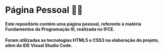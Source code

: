 # Página Pessoal 🙋🏻

#### Este repositório contém uma página pessoal, referente à matéria Fundamentos da Programação III, realizada no IFCE.

#### Foram utilizadas as tecnologias HTML5 e CSS3 na elaboração do projeto, além da IDE Visual Studio Code.
